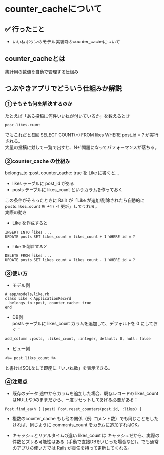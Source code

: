 # counter_cacheについて

## ✅ 行ったこと

- いいねボタンのモデル実装時のcounter_cacheについて

## counter_cacheとは
集計用の数値を自動で管理する仕組み

## つぶやきアプリでどういう仕組みか解説

### ①そもそも何を解決するのか
たとえば「ある投稿に何件いいねが付いているか」を数えるとき
```
post.likes.count
```
でもこれだと毎回 SELECT COUNT(*) FROM likes WHERE post_id = ? が実行される。<br>
大量の投稿に対して一覧で出すと、N+1問題になってパフォーマンスが落ちる。

### ②counter_cache の仕組み
belongs_to :post, counter_cache: true を Like に書くと…

- likes テーブルに post_id がある
- posts テーブルに likes_count というカラムを作っておく

この条件がそろったときに Rails が「Like が追加/削除されたら自動的に posts.likes_count を +1 / -1 更新」してくれる。<br>
実際の動き

- Like を作成すると
```
INSERT INTO likes ...
UPDATE posts SET likes_count = likes_count + 1 WHERE id = ?
```

- Like を削除すると
```
DELETE FROM likes ...
UPDATE posts SET likes_count = likes_count - 1 WHERE id = ?
```

### ③使い方

- モデル側
```
# app/models/like.rb
class Like < ApplicationRecord
  belongs_to :post, counter_cache: true
end
```

- DB側<br>
posts テーブルに likes_count カラムを追加して、デフォルトを 0 にしておく：
```
add_column :posts, :likes_count, :integer, default: 0, null: false
```

- ビュー側
```
<%= post.likes_count %>
```
と書けばSQLなしで即座に「いいね数」を表示できる。

### ④注意点

- 既存のデータ
途中からカラムを追加した場合、既存レコードの likes_count はNULLや0のままだから、一度リセットしてあげる必要がある：
```
Post.find_each { |post| Post.reset_counters(post.id, :likes) }
```

- 複数のcounter_cache
もし他の関係（例: コメント数）でも同じことをしたければ、同じように comments_count をカラムに追加すればOK。

- キャッシュとリアルタイムの違い
likes_count は キャッシュだから、実際の件数とズレる可能性はある（手動で直接DBをいじった場合など）。でも通常のアプリの使い方では Rails が責任を持って更新してくれる。